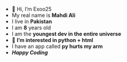 - 👋 Hi, I’m Exoo25
- My real name is **Mahdi Ali**
- I live in **Pakistan**
- I am **8** years old
- I am the **youngest dev in the entire universe**
- 👀 **I’m interested in python + html**
- I have an app called **py hurts my arm**
- ***Happy Coding***



<!---
Exoo25/Exoo25 is a ✨ special ✨ repository because its `README.md` (this file) appears on your GitHub profile.
You can click the Preview link to take a look at your changes.
--->
